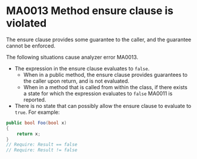 # MA0013 Method ensure clause is violated

The ensure clause provides some guarantee to the caller, and the guarantee cannot be enforced.

The following situations cause analyzer error MA0013.

+ The expression in the ensure clause evaluates to `false`.
  * When in a public method, the ensure clause provides guarantees to the caller upon return, and is not evaluated.
  * When in a method that is called from within the class, if there exists a state for which the expression evaluates to `false` MA0011 is reported. 
+ There is no state that can possibly allow the ensure clause to evaluate to `true`. For example:

````csharp
public bool Foo(bool x)
{
	return x;
}
// Require: Result == false
// Require: Result != false
````
